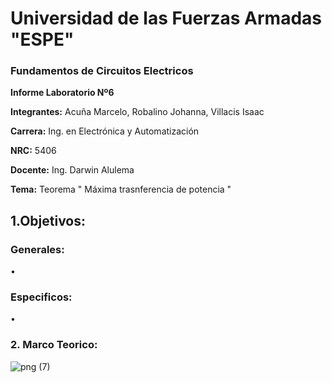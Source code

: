# Universidad de las Fuerzas Armadas "ESPE"

### Fundamentos de Circuitos Electricos 

**Informe Laboratorio Nº6**

**Integrantes:** Acuña Marcelo, Robalino Johanna, Villacis Isaac

**Carrera:** Ing. en Electrónica y Automatización 

**NRC:** 5406 

**Docente:** Ing. Darwin Alulema

**Tema:** Teorema " Máxima trasnferencia de potencia " 

## 1.Objetivos: 

### Generales:

•	 

### Especificos: 

•	 

### 2. Marco Teorico: 

![png (7)](https://user-images.githubusercontent.com/84789076/127862377-097c8224-34b3-47c3-aa52-0c1a23a8dc02.png)

